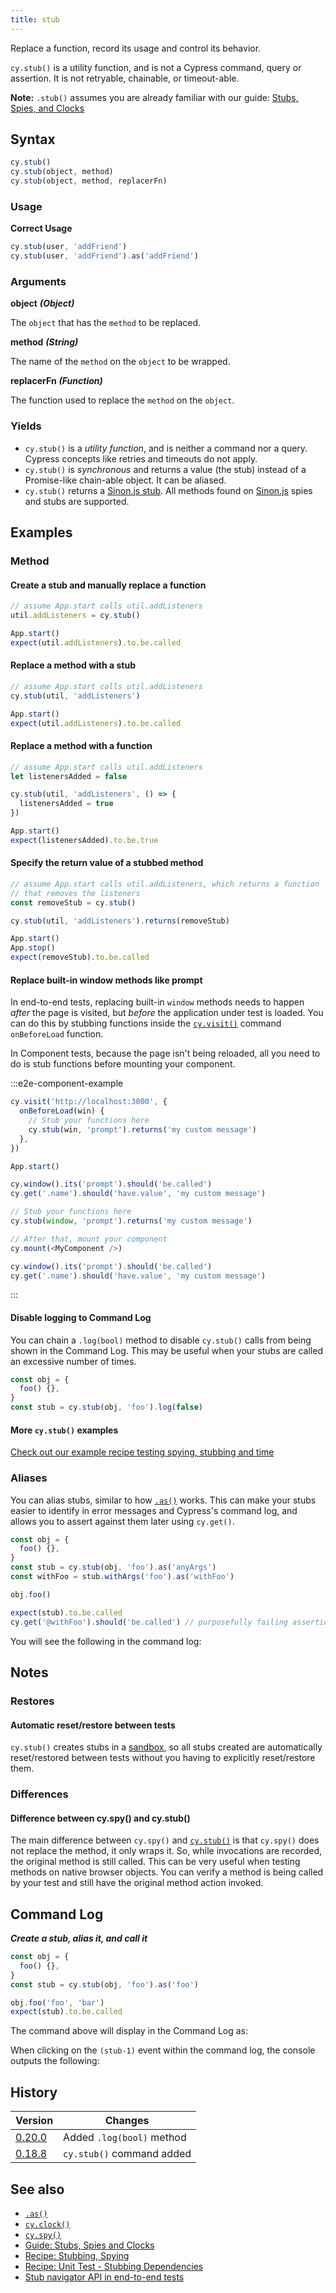 ```yaml
---
title: stub
---
```


Replace a function, record its usage and control its behavior.

`cy.stub()` is a utility function, and is not a Cypress command, query or
assertion. It is not retryable, chainable, or timeout-able.

<Alert type="info">

**Note:** `.stub()` assumes you are already familiar with our guide:
[Stubs, Spies, and Clocks](/guides/guides/stubs-spies-and-clocks)

</Alert>

## Syntax

```javascript
cy.stub()
cy.stub(object, method)
cy.stub(object, method, replacerFn)
```

### Usage

**<Icon name="check-circle" color="green"></Icon> Correct Usage**

```javascript
cy.stub(user, 'addFriend')
cy.stub(user, 'addFriend').as('addFriend')
```

### Arguments

**<Icon name="angle-right"></Icon> object** **_(Object)_**

The `object` that has the `method` to be replaced.

**<Icon name="angle-right"></Icon> method** **_(String)_**

The name of the `method` on the `object` to be wrapped.

**<Icon name="angle-right"></Icon> replacerFn** **_(Function)_**

The function used to replace the `method` on the `object`.

### Yields [<Icon name="question-circle"/>](/guides/core-concepts/introduction-to-cypress#Subject-Management)

- `cy.stub()` is a _utility function_, and is neither a command nor a query.
  Cypress concepts like retries and timeouts do not apply.
- `cy.stub()` is _synchronous_ and returns a value (the stub) instead of a
  Promise-like chain-able object. It can be aliased.
- `cy.stub()` returns a [Sinon.js stub](http://sinonjs.org). All methods found
  on [Sinon.js](http://sinonjs.org) spies and stubs are supported.

## Examples

### Method

#### Create a stub and manually replace a function

```javascript
// assume App.start calls util.addListeners
util.addListeners = cy.stub()

App.start()
expect(util.addListeners).to.be.called
```

#### Replace a method with a stub

```javascript
// assume App.start calls util.addListeners
cy.stub(util, 'addListeners')

App.start()
expect(util.addListeners).to.be.called
```

#### Replace a method with a function

```javascript
// assume App.start calls util.addListeners
let listenersAdded = false

cy.stub(util, 'addListeners', () => {
  listenersAdded = true
})

App.start()
expect(listenersAdded).to.be.true
```

#### Specify the return value of a stubbed method

```javascript
// assume App.start calls util.addListeners, which returns a function
// that removes the listeners
const removeStub = cy.stub()

cy.stub(util, 'addListeners').returns(removeStub)

App.start()
App.stop()
expect(removeStub).to.be.called
```

#### Replace built-in window methods like prompt

In end-to-end tests, replacing built-in `window` methods needs to happen _after_
the page is visited, but _before_ the application under test is loaded. You can
do this by stubbing functions inside the [`cy.visit()`](/api/commands/visit)
command `onBeforeLoad` function.

In Component tests, because the page isn't being reloaded, all you need to do is
stub functions before mounting your component.

:::e2e-component-example

```js
cy.visit('http://localhost:3000', {
  onBeforeLoad(win) {
    // Stub your functions here
    cy.stub(win, 'prompt').returns('my custom message')
  },
})

App.start()

cy.window().its('prompt').should('be.called')
cy.get('.name').should('have.value', 'my custom message')
```

```js
// Stub your functions here
cy.stub(window, 'prompt').returns('my custom message')

// After that, mount your component
cy.mount(<MyComponent />)

cy.window().its('prompt').should('be.called')
cy.get('.name').should('have.value', 'my custom message')
```

:::

#### Disable logging to Command Log

You can chain a `.log(bool)` method to disable `cy.stub()` calls from being
shown in the Command Log. This may be useful when your stubs are called an
excessive number of times.

```javascript
const obj = {
  foo() {},
}
const stub = cy.stub(obj, 'foo').log(false)
```

#### More `cy.stub()` examples

<Alert type="info">

[Check out our example recipe testing spying, stubbing and time](/examples/examples/recipes#Stubbing-and-spying)

</Alert>

### Aliases

You can alias stubs, similar to how [`.as()`](/api/commands/as) works. This can
make your stubs easier to identify in error messages and Cypress's command log,
and allows you to assert against them later using `cy.get()`.

```javascript
const obj = {
  foo() {},
}
const stub = cy.stub(obj, 'foo').as('anyArgs')
const withFoo = stub.withArgs('foo').as('withFoo')

obj.foo()

expect(stub).to.be.called
cy.get('@withFoo').should('be.called') // purposefully failing assertion
```

You will see the following in the command log:

<DocsImage src="/img/api/stub/stubs-with-aliases-and-error-in-command-log.png" alt="stubs with aliases" ></DocsImage>

## Notes

### Restores

#### Automatic reset/restore between tests

`cy.stub()` creates stubs in a
[sandbox](http://sinonjs.org/releases/v2.0.0/sandbox/), so all stubs created are
automatically reset/restored between tests without you having to explicitly
reset/restore them.

### Differences

#### Difference between cy.spy() and cy.stub()

The main difference between `cy.spy()` and [`cy.stub()`](/api/commands/stub) is
that `cy.spy()` does not replace the method, it only wraps it. So, while
invocations are recorded, the original method is still called. This can be very
useful when testing methods on native browser objects. You can verify a method
is being called by your test and still have the original method action invoked.

## Command Log

**_Create a stub, alias it, and call it_**

```javascript
const obj = {
  foo() {},
}
const stub = cy.stub(obj, 'foo').as('foo')

obj.foo('foo', 'bar')
expect(stub).to.be.called
```

The command above will display in the Command Log as:

<DocsImage src="/img/api/stub/stub-in-command-log.png" alt="Command Log stub" ></DocsImage>

When clicking on the `(stub-1)` event within the command log, the console
outputs the following:

<DocsImage src="/img/api/stub/inspect-the-stubbed-object-and-any-calls-or-arguments-made.png" alt="Console Log stub" ></DocsImage>

## History

| Version                                       | Changes                   |
| --------------------------------------------- | ------------------------- |
| [0.20.0](/guides/references/changelog#0-20.0) | Added `.log(bool)` method |
| [0.18.8](/guides/references/changelog#0-18-8) | `cy.stub()` command added |

## See also

- [`.as()`](/api/commands/as)
- [`cy.clock()`](/api/commands/clock)
- [`cy.spy()`](/api/commands/spy)
- [Guide: Stubs, Spies and Clocks](/guides/guides/stubs-spies-and-clocks)
- [Recipe: Stubbing, Spying](/examples/examples/recipes#Stubbing-and-spying)
- [Recipe: Unit Test - Stubbing Dependencies](/examples/examples/recipes)
- [Stub navigator API in end-to-end tests](https://glebbahmutov.com/blog/stub-navigator-api/)
